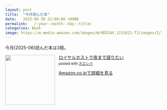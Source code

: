 ```yaml
---
layout: post
title:  "今月読んだ本"
date:   2025-06-30 22:00:00 +0900
permalink:   /:year-:month-:day-:title/
categories: Book
image: https://m.media-amazon.com/images/W/MEDIAX_1215821-T1/images/I/71teacYlKvL._SL1500_.jpg
---
```

今月(2025-06)読んだ本は3冊。



<div class="krb-amzlt-box" style="margin-bottom:0px;"><div class="krb-amzlt-image" style="float:left;margin:0px 12px 1px 0px;"><a href="https://amzn.to/3TPsm1f"><img width="160px" src="https://images-na.ssl-images-amazon.com/images/P/402252023X.09.LZZZZZZZ"></a></div><div class="krb-amzlt-info" style="line-height:120%; margin-bottom: 10px"><div class="krb-amzlt-name" style="margin-bottom:10px;line-height:120%"><a href="https://amzn.to/3TPsm1f" name="amazletlink" target="_blank" rel="nofollow" rel="nofollow">ロイヤルホストで夜まで語りたい</a><div class="krb-amzlt-powered-date" style="font-size:80%;margin-top:5px;line-height:120%">posted with <a href="https://kaereba.com/wind/" title="amazlet" target="_blank" rel="nofollow" rel="nofollow">カエレバ</a></div></div><div class="krb-amzlt-detail"></div><div class="krb-amzlt-sub-info" style="float: left;"><div class="krb-amzlt-link" style="margin-top: 5px"><a href="https://amzn.to/3TPsm1f" name="amazletlink" target="_blank" rel="nofollow" rel="nofollow">Amazon.co.jpで詳細を見る</a></div></div></div><div class="krb-amzlt-footer" style="clear: left"></div></div>


